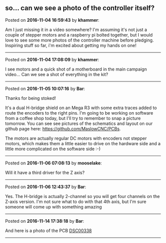 ## so... can we see a photo of the controller itself?
Posted on **2016-11-04 16:59:43** by **khammer**:

Am I just missing it in a video somewhere? I'm assuming it's not just a couple of stepper motors and a raspberry pi bolted together, but I would love to see some more photos of the controller machine before pledging. Inspiring stuff so far, i'm excited about getting my hands on one!

---

Posted on **2016-11-04 17:08:09** by **khammer**:

I see motors and a quick shot of a motherboard in the main campaign video... Can we see a shot of everything in the kit?

---

Posted on **2016-11-05 10:07:16** by **Bar**:

Thanks for being stoked!



It's a dual H-bridge shield on an Mega R3 with some extra traces added to route the encoders to the right pins. I'm going to be working on software from a coffee shop today, but I'll try to remember to snap a picture tomorrow. You can see see pictures of the schematics and layout on our github page here: https://github.com/MaslowCNC/PCBs.



The motors are actually regular DC motors with encoders not stepper motors, which makes them a little easier to drive on the hardware side and a little more complicated on the software side :-)

---

Posted on **2016-11-06 07:08:13** by **mooselake**:

Will it have a third driver for the Z axis?

---

Posted on **2016-11-06 12:43:37** by **Bar**:

Yes. The H-bridge is actually 2-channel so you will get four channels on the Z-axis version. I'm not sure what to do with that 4th axis, but I'm sure someone will come up with something amazing

---

Posted on **2016-11-14 17:38:18** by **Bar**:

And here is a photo of the PCB  [DSC00338](/images/c8/c8tx_dsc00338.jpg.jpg)

---

